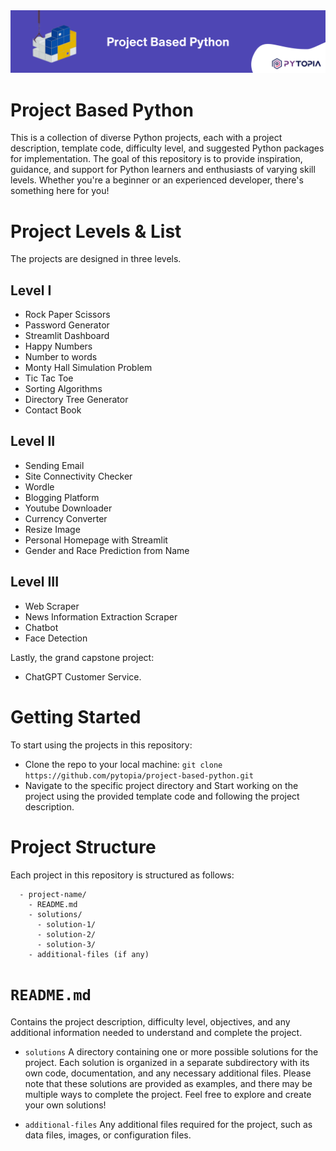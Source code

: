 <img src="./images/banner.png" width="800">

# Project Based Python
This is a collection of diverse Python projects, each with a project description, template code, difficulty level, and suggested Python packages for implementation. The goal of this repository is to provide inspiration, guidance, and support for Python learners and enthusiasts of varying skill levels. Whether you're a beginner or an experienced developer, there's something here for you!

# Project Levels & List
The projects are designed in three levels. 

## Level I
  - Rock Paper Scissors
  - Password Generator
  - Streamlit Dashboard
  - Happy Numbers
  - Number to words
  - Monty Hall Simulation Problem
  - Tic Tac Toe
  - Sorting Algorithms
  - Directory Tree Generator
  - Contact Book

## Level II
  - Sending Email
  - Site Connectivity Checker
  - Wordle
  - Blogging Platform
  - Youtube Downloader
  - Currency Converter
  - Resize Image
  - Personal Homepage with Streamlit
  - Gender and Race Prediction from Name
  
## Level III
  - Web Scraper
  - News Information Extraction Scraper
  - Chatbot
  - Face Detection

Lastly, the grand capstone project: 
  - ChatGPT Customer Service.

# Getting Started
To start using the projects in this repository:

   - Clone the repo to your local machine: `git clone https://github.com/pytopia/project-based-python.git`
   - Navigate to the specific project directory and Start working on the project using the provided template code and following the project description.

# Project Structure
Each project in this repository is structured as follows:
```
  - project-name/
    - README.md
    - solutions/
      - solution-1/
      - solution-2/
      - solution-3/
    - additional-files (if any)
```
# `README.md`
Contains the project description, difficulty level, objectives, and any additional information needed to understand and complete the project.

- `solutions`
A directory containing one or more possible solutions for the project. Each solution is organized in a separate subdirectory with its own code, documentation, and any necessary additional files. Please note that these solutions are provided as examples, and there may be multiple ways to complete the project. Feel free to explore and create your own solutions!

- `additional-files`
Any additional files required for the project, such as data files, images, or configuration files.
